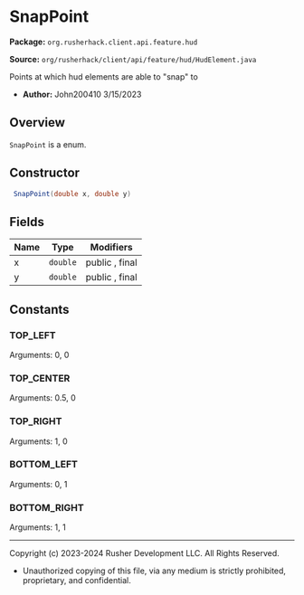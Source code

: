 # SnapPoint

**Package:** `org.rusherhack.client.api.feature.hud`

**Source:** `org/rusherhack/client/api/feature/hud/HudElement.java`

Points at which hud elements are able to "snap" to
* **Author:** John200410 3/15/2023



## Overview

`SnapPoint` is a enum.

## Constructor

```java
 SnapPoint(double x, double y)
```

## Fields

| Name | Type | Modifiers |
|------|------|----------|
| x | `double` | public , final |
| y | `double` | public , final |


## Constants

### TOP_LEFT

Arguments: 0, 0

### TOP_CENTER

Arguments: 0.5, 0

### TOP_RIGHT

Arguments: 1, 0

### BOTTOM_LEFT

Arguments: 0, 1

### BOTTOM_RIGHT

Arguments: 1, 1

---

Copyright (c) 2023-2024 Rusher Development LLC. All Rights Reserved.
* Unauthorized copying of this file, via any medium is strictly prohibited, proprietary, and confidential.

